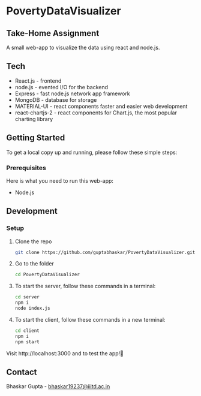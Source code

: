 # PovertyDataVisualizer

## Take-Home Assignment
A small web-app to visualize the data using react and node.js.

## Tech

- React.js - frontend
- node.js - evented I/O for the backend
- Express - fast node.js network app framework
- MongoDB - database for storage
- MATERIAL-UI - react components faster and easier web development
- react-chartjs-2 - react components for Chart.js, the most popular charting library

<!-- GETTING STARTED -->

## Getting Started

To get a local copy up and running, please follow these simple steps:

### Prerequisites

Here is what you need to run this web-app:
- Node.js

## Development

### Setup

1. Clone the repo

   ```sh
   git clone https://github.com/guptabhaskar/PovertyDataVisualizer.git
   ```
   
1. Go to the folder

   ```sh
   cd PovertyDataVisualizer
   ```

1. To start the server, follow these commands in a terminal:

   ```sh
   cd server
   npm i
   node index.js
   ```

1. To start the client, follow these commands in a new terminal:

   ```sh
   cd client
   npm i
   npm start
   ```
   
Visit http://localhost:3000 and to test the app!🥳

## Contact

Bhaskar Gupta - bhaskar19237@iiitd.ac.in

